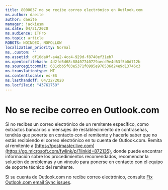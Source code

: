 ```yaml
---
title: 8000037 no se recibe correo electrónico en Outlook.com
ms.author: daeite
author: daeite
manager: jackiesm
ms.date: 04/21/2020
ms.audience: ITPro
ms.topic: article
ROBOTS: NOINDEX, NOFOLLOW
localization_priority: Normal
ms,.custom: ''
ms.assetid: df10da0f-a4a2-4cc4-929d-f8740ef31eb7
ms.openlocfilehash: 4d2fd6d68c88407740729aecd9e4d63f5b0d712b
ms.sourcegitcommit: 631cbb5f03e5371f0995e976536d24e9d13746c3
ms.translationtype: MT
ms.contentlocale: es-ES
ms.lasthandoff: 04/22/2020
ms.locfileid: "43761759"
---
```

# <a name="not-receiving-mail-in-outlookcom"></a>No se recibe correo en Outlook.com

Si no recibes un correo electrónico de un remitente específico, como extractos bancarios o mensajes de restablecimiento de contraseñas, tendrás que ponerte en contacto con el remitente y hacerle saber que no estás recibiendo el correo electrónico en tu cuenta de Outlook.com. Remita al remitente a [https://postmaster.live.com](https://go.microsoft.com/fwlink/p/?linkid=872135), donde puede encontrar información sobre los procedimientos recomendados, recomendar la solución de problemas y un vínculo para ponerse en contacto con el equipo de soporte técnico del remitente.
  
Si su cuenta de Outlook.com no recibe correo electrónico, consulte [Fix Outlook.com email Sync issues](https://go.microsoft.com/fwlink/p/?linkid=874363).
  

